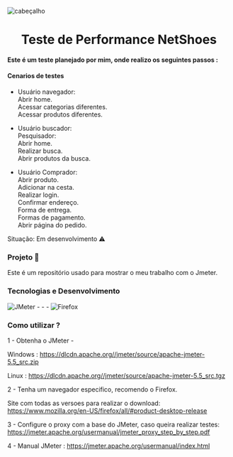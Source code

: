 ![ cabeçalho](https://github.com/programacaogabriel/JMeter_Realizando_testes_de_performance_eCommerce_/blob/main/imagens/JMeter.png)

<h1 align="center">Teste de Performance NetShoes </h1>

####  Este é um teste planejado por mim, onde realizo os seguintes passos :

#### Cenarios de testes
* Usuário navegador:<br>
Abrir home.<br>
Acessar categorias diferentes.<br>
Acessar produtos diferentes.

* Usuário buscador:<br>
Pesquisador: <br>
Abrir home.<br>
Realizar busca.<br>
Abrir produtos da busca.

* Usuário Comprador:<br>
Abrir produto.<br>
Adicionar na cesta.<br>
Realizar login.<br>
Confirmar endereço.<br>
Forma de entrega.<br>
Formas de pagamento.<br>
Abrir página do pedido.






Situação: Em desenvolvimento ⚠️



### Projeto 🏰
Este é um repositório usado para mostrar o meu trabalho com o Jmeter.

### Tecnologias e Desenvolvimento
![JMeter](https://img.shields.io/badge/JMETER-E34F26?style=for-the-badge&logo=JMeter&logoColor=white)   - - -  ![Firefox](https://img.shields.io/badge/Firefox-1572B6?style=for-the-badge&logo=firefox&logoColor=gold) 

### Como utilizar ?

1 - Obtenha o JMeter - 

Windows : https://dlcdn.apache.org//jmeter/source/apache-jmeter-5.5_src.zip

Linux : https://dlcdn.apache.org//jmeter/source/apache-jmeter-5.5_src.tgz

2 - Tenha um navegador especifico, recomendo o Firefox.

Site com todas as versoes para realizar o download: https://www.mozilla.org/en-US/firefox/all/#product-desktop-release

3 - Configure o proxy com a base do JMeter, caso queira realizar testes: https://jmeter.apache.org/usermanual/jmeter_proxy_step_by_step.pdf 

4 - Manual JMeter : https://jmeter.apache.org/usermanual/index.html